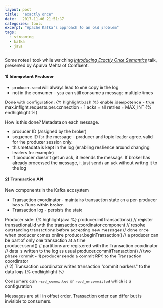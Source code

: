 ```yaml
---
layout: post
title:  "exactly once"
date:   2017-11-06 21:51:37
categories: tools
excerpt: "Apache Kafka's approach to an old problem"
tags:
  - streaming
  - kafka
  - java
---
```


Some notes I took while watching [*Introducing Exactly Once Semantics*](https://www.confluent.io/thank-you/introducing-exactly-semantics-apache-kafka/) talk, presented by Apurva Mehta of Confluent.

#### 1) Idempotent Producer
* `producer.send` will always lead to one copy in the log
* not in the consumer - you can still consume a message multiple times

Done with configuration:
{% highlight bash %}
enable.idempotence = true
max.inflight.requests.per.connection = 1
acks = all
retries = MAX_INT
{% endhighlight %}

How is this done?  Metadata on each message.
* producer ID (assigned by the broker)
* sequence ID for the message - producer and topic leader agree.  valid for the producer session only.
* this metadata is kept in the log (enabling resilience around changing leaders for example)
* If producer doesn't get an ack, it resends the message.  If broker has already processed the message, it just sends an `ack` without writing it to the log

#### 2) Transaction API

New components in the Kafka ecosystem

* Transaction coordinator - maintains transaction state on a per-producer basis.  Runs within broker.  
* Transaction log - persists the state

Producer side:
{% highlight java %}
producer.initTransactions()
  // register transactional.id with the transaction coordinator component
  // resolve outstanding transactions before accepting new messages
  // done once when producer comes online
producer.beginTransaction()
  // a producer can be part of only one transaction at a time   
producer.send()
  // partitions are registered with the Transaction coordinator
  // data is written to the log as usual
producer.commitTransaction()
  // two phase commit - 1) producer sends a commit RPC to the Transaction coordinator  
  // 2) Transaction coordinator writes transaction "commit markers" to the data logs
{% endhighlight %}

Consumers can `read_committed` or `read_uncommitted` which is a configuration

Messages are still in offset order.  Transaction order can differ but is invisible to consumers.
